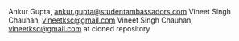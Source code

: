 Ankur Gupta, ankur.gupta@studentambassadors.com
Vineet Singh Chauhan, vineetksc@gmail.com
Vineet Singh Chauhan, vineetksc@gmail.com at cloned repository
